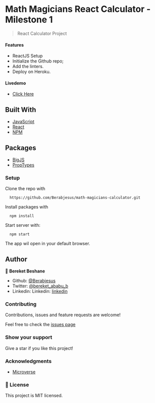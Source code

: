 # Math Magicians React Calculator - Milestone 1
> React Calculator Project

#### Features
- ReactJS Setup
- Initialize the Github repo;
- Add the linters.
- Deploy on Heroku.

#### Livedemo

- [Click Here](https://math-magicians-calc.herokuapp.com/)

## Built With

- [JavaScript](https://www.javascript.com/)
- [React](https://reactjs.org/)
- [NPM](https://www.npmjs.com/)

## Packages
- [BigJS](https://github.com/MikeMcl/big.js/)
- [PropTypes](https://www.npmjs.com/package/prop-types)

### Setup

Clone the repo with

```
  https://github.com/Berabjesus/math-magicians-calculator.git
```

Install packages with

```
  npm install
```

Start server with:

```
  npm start
```

The app wil open in your default browser.


## Author

👤 **Bereket Beshane**

- Github: [@Berabjesus](https://github.com/Berabjesus)
- Twitter: [@bereket_ababu_b](https://twitter.com/bereket_ababu_b)
- Linkedin: Linkedin: [linkedin](https://www.linkedin.com/in/bereketbeshane/) 

### Contributing

Contributions, issues and feature requests are welcome!

Feel free to check the [issues page](https://github.com/Berabjesus/math-magicians-calculator/issues)

### Show your support

Give a star if you like this project!

### Acknowledgments

- [Microverse](https://www.microverse.org/)

### 📝 License

This project is MIT licensed.
